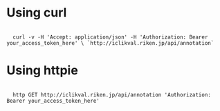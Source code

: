 # Using curl
<code>
  curl -v -H 'Accept: application/json' -H 'Authorization: Bearer your_access_token_here' \ `http://iclikval.riken.jp/api/annotation` 
</code>

# Using httpie
<code>
  http GET <span></span>http://iclikval.riken.jp/api/annotation 'Authorization: Bearer your_access_token_here'
</code>
